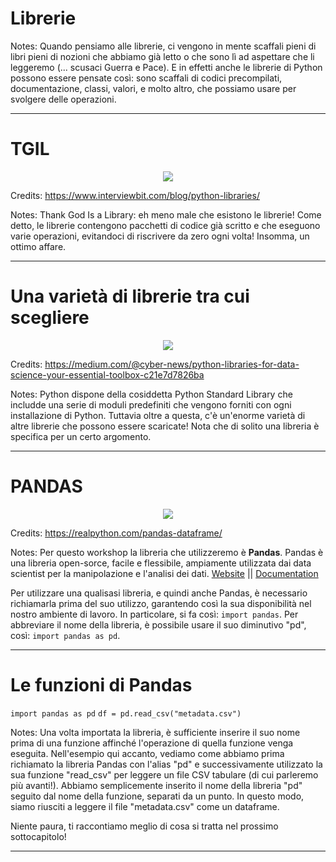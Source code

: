 # Librerie

Notes: Quando pensiamo alle librerie, ci vengono in mente scaffali pieni di libri pieni di nozioni che abbiamo già letto o che sono lì ad aspettare che li leggeremo (... scusaci Guerra e Pace). E in effetti anche le librerie di Python possono essere pensate così: sono scaffali di codici precompilati, documentazione, classi, valori, e molto altro, che possiamo usare per svolgere delle operazioni.

---

# TGIL

<center><img src="imgs/0.1-libraries.png"></center>

Credits: https://www.interviewbit.com/blog/python-libraries/

Notes: Thank God Is a Library: eh meno male che esistono le librerie! Come detto, le librerie contengono pacchetti di codice già scritto e che eseguono varie operazioni, evitandoci di riscrivere da zero ogni volta! Insomma, un ottimo affare.

---

# Una varietà di librerie tra cui scegliere

<center><img src="imgs/0.3-libraries-examples.png"></center>

Credits: https://medium.com/@cyber-news/python-libraries-for-data-science-your-essential-toolbox-c21e7d7826ba

Notes: Python dispone della cosiddetta Python Standard Library che includde una serie di moduli predefiniti che vengono forniti con ogni installazione di Python. Tuttavia oltre a questa, c'è un'enorme varietà di altre librerie che possono essere scaricate! Nota che di solito una libreria è specifica per un certo argomento.

---

# PANDAS

<center><img src="imgs/0.4-pandas.png"></center>

Credits: https://realpython.com/pandas-dataframe/

Notes: Per questo workshop la libreria che utilizzeremo è **Pandas**. Pandas è una libreria open-sorce, facile e flessibile, ampiamente utilizzata dai data scientist per la manipolazione e l'analisi dei dati. 
[Website](https://pandas.pydata.org/) || [Documentation](https://pandas.pydata.org/pandas-docs/)

Per utilizzare una qualisasi libreria, e quindi anche Pandas, è necessario richiamarla prima del suo utilizzo, garantendo così la sua disponibilità nel nostro ambiente di lavoro. 
In particolare, si fa così: `import pandas`. 
Per abbreviare il nome della libreria, è possibile usare il suo diminutivo "pd", così: `import pandas as pd`.

---

# Le funzioni di Pandas
`import pandas as pd`
`df = pd.read_csv("metadata.csv")`

Notes: Una volta importata la libreria, è sufficiente inserire il suo nome prima di una funzione affinché l'operazione di quella funzione venga eseguita. Nell'esempio qui accanto, vediamo come abbiamo prima richiamato la libreria Pandas con l'alias "pd" e successivamente utilizzato la sua funzione "read_csv" per leggere un file CSV tabulare (di cui parleremo più avanti!). Abbiamo semplicemente inserito il nome della libreria "pd" seguito dal nome della funzione, separati da un punto. In questo modo, siamo riusciti a leggere il file "metadata.csv" come un dataframe.

Niente paura, ti raccontiamo meglio di cosa si tratta nel prossimo sottocapitolo!

---
